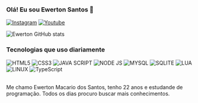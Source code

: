 ### Olá! Eu sou Ewerton Santos 🤙

[![Instagram](https://img.shields.io/badge/Instagram-E4405F?style=for-the-badge&logo=instagram&logoColor=white)](https://www.instagram.com/ewerton_wt7/)
[![Youtube](https://img.shields.io/badge/YouTube-FF0000?style=for-the-badge&logo=youtube&logoColor=white)](https://www.youtube.com/@santosdev021)

![Ewerton GitHub stats](https://github-readme-stats.vercel.app/api?username=ewertonwt7&show_icons=true&theme=dark)

### Tecnologias que uso diariamente

<div style="display: inline_block">
    <img aling="center" alt="HTML5" src="https://img.shields.io/badge/HTML5-E34F26?style=for-the-badge&logo=html5&logoColor=white"/>
    <img aling="center" alt="CSS3" src="https://img.shields.io/badge/CSS3-1572B6?style=for-the-badge&logo=css3&logoColor=white"/>
    <img aling="center" alt="JAVA SCRIPT" src="https://img.shields.io/badge/JavaScript-F7DF1E?style=for-the-badge&logo=javascript&logoColor=black"/>
    <img aling="center" alt="NODE JS" src="https://img.shields.io/badge/Node.js-43853D?style=for-the-badge&logo=node.js&logoColor=white"/>
    <img aling="center" alt="MYSQL" src="https://img.shields.io/badge/MySQL-00000F?style=for-the-badge&logo=mysql&logoColor=white"/>
    <img aling="center" alt="SQLITE" src="https://img.shields.io/badge/SQLite-07405E?style=for-the-badge&logo=sqlite&logoColor=white"/>
    <img aling="center" alt="LUA" src="https://img.shields.io/badge/Lua-2C2D72?style=for-the-badge&logo=lua&logoColor=white"/>
    <img aling="center" alt="LINUX" src="https://img.shields.io/badge/Linux-FCC624?style=for-the-badge&logo=linux&logoColor=black"/>
    <img aling="center" alt="TypeScript" src="https://img.shields.io/badge/TypeScript-007ACC?style=for-the-badge&logo=typescript&logoColor=white"/>
    
</div><br/>

Me chamo Ewerton Macario dos Santos, tenho 22 anos e estudande de programação. Todos os dias procuro buscar mais conhecimentos.
